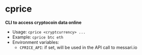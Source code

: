 # cprice
**CLI to access cryptocoin data online**

* Usage: `cprice <cryptcurrency> ...`
* Example: `cprice btc eth`
* Environment variables:
  - `CPRICE_API`: if set, will be used in the API call to messari.io
